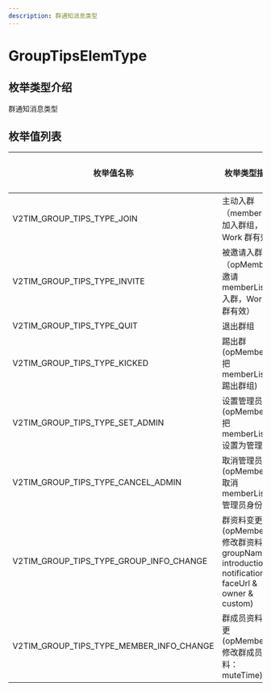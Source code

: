```yaml
---
description: 群通知消息类型
---
```


# GroupTipsElemType

## 枚举类型介绍

群通知消息类型

## 枚举值列表

| 枚举值名称                                          | 枚举类型描述                                                                                    | 枚举值 |
| ---------------------------------------------- | ----------------------------------------------------------------------------------------- | --- |
| V2TIM\_GROUP\_TIPS\_TYPE\_JOIN                 | 主动入群（memberList 加入群组，非 Work 群有效）                                                          | 1   |
| V2TIM\_GROUP\_TIPS\_TYPE\_INVITE               | 被邀请入群（opMember 邀请 memberList 入群，Work 群有效）                                                 | 2   |
| V2TIM\_GROUP\_TIPS\_TYPE\_QUIT                 | 退出群组                                                                                      | 3   |
| V2TIM\_GROUP\_TIPS\_TYPE\_KICKED               | 踢出群 (opMember 把 memberList 踢出群组)                                                          | 4   |
| V2TIM\_GROUP\_TIPS\_TYPE\_SET\_ADMIN           | 设置管理员 (opMember 把 memberList 设置为管理员)                                                      | 5   |
| V2TIM\_GROUP\_TIPS\_TYPE\_CANCEL\_ADMIN        | 取消管理员 (opMember 取消 memberList 管理员身份)                                                      | 6   |
| V2TIM\_GROUP\_TIPS\_TYPE\_GROUP\_INFO\_CHANGE  | 群资料变更 (opMember 修改群资料：groupName & introduction & notification & faceUrl & owner & custom) | 7   |
| V2TIM\_GROUP\_TIPS\_TYPE\_MEMBER\_INFO\_CHANGE | 群成员资料变更 (opMember 修改群成员资料：muteTime)                                                       | 8   |
